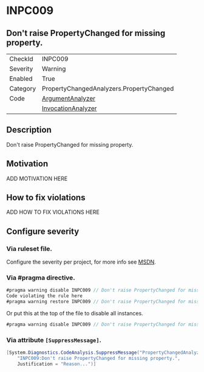 # INPC009
## Don't raise PropertyChanged for missing property.

<!-- start generated table -->
<table>
  <tr>
    <td>CheckId</td>
    <td>INPC009</td>
  </tr>
  <tr>
    <td>Severity</td>
    <td>Warning</td>
  </tr>
  <tr>
    <td>Enabled</td>
    <td>True</td>
  </tr>
  <tr>
    <td>Category</td>
    <td>PropertyChangedAnalyzers.PropertyChanged</td>
  </tr>
  <tr>
    <td>Code</td>
    <td><a href="https://github.com/DotNetAnalyzers/PropertyChangedAnalyzers/blob/master/PropertyChangedAnalyzers/NodeAnalyzers/ArgumentAnalyzer.cs">ArgumentAnalyzer</a></td>
  </tr>
  <tr>
    <td></td>
    <td><a href="https://github.com/DotNetAnalyzers/PropertyChangedAnalyzers/blob/master/PropertyChangedAnalyzers/NodeAnalyzers/InvocationAnalyzer.cs">InvocationAnalyzer</a></td>
  </tr>
</table>
<!-- end generated table -->

## Description

Don't raise PropertyChanged for missing property.

## Motivation

ADD MOTIVATION HERE

## How to fix violations

ADD HOW TO FIX VIOLATIONS HERE

<!-- start generated config severity -->
## Configure severity

### Via ruleset file.

Configure the severity per project, for more info see [MSDN](https://msdn.microsoft.com/en-us/library/dd264949.aspx).

### Via #pragma directive.
```C#
#pragma warning disable INPC009 // Don't raise PropertyChanged for missing property.
Code violating the rule here
#pragma warning restore INPC009 // Don't raise PropertyChanged for missing property.
```

Or put this at the top of the file to disable all instances.
```C#
#pragma warning disable INPC009 // Don't raise PropertyChanged for missing property.
```

### Via attribute `[SuppressMessage]`.

```C#
[System.Diagnostics.CodeAnalysis.SuppressMessage("PropertyChangedAnalyzers.PropertyChanged", 
    "INPC009:Don't raise PropertyChanged for missing property.", 
    Justification = "Reason...")]
```
<!-- end generated config severity -->